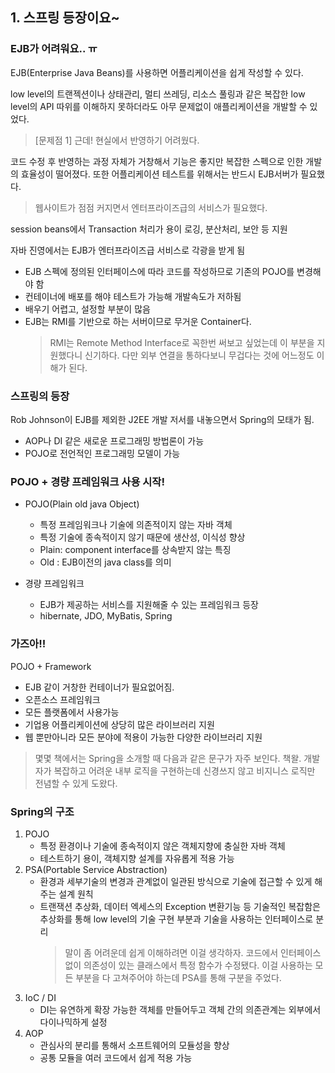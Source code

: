 ## 1. 스프링 등장이요~

### EJB가 어려워요.. ㅠ

EJB(Enterprise Java Beans)를 사용하면 어플리케이션을 쉽게 작성할 수 있다.

low level의 트랜젝션이나 상태관리, 멀티 쓰레딩, 리소스 풀링과 같은 복잡한 low level의 API 따위를 이해하지 못하더라도 아무 문제없이 애플리케이션을 개발할 수 있었다.

> [문제점 1] 근데! 현실에서 반영하기 어려웠다.

코드 수정 후 반영하는 과정 자체가 거창해서 기능은 좋지만 복잡한 스펙으로 인한 개발의 효율성이 떨어졌다. 또한 어플리케이션 테스트를 위해서는 반드시 EJB서버가 필요했다.

> 웹사이트가 점점 커지면서 엔터프라이즈급의 서비스가 필요했다.

session beans에서 Transaction 처리가 용이 로깅, 분산처리, 보안 등 지원

자바 진영에서는 EJB가 엔터프라이즈급 서비스로 각광을 받게 됨

-   EJB 스펙에 정의된 인터페이스에 따라 코드를 작성하므로 기존의 POJO를 변경해야 함
-   컨테이너에 배포를 해야 테스트가 가능해 개발속도가 저하됨
-   배우기 어렵고, 설정할 부분이 많음
-   EJB는 RMI를 기반으로 하는 서버이므로 무거운 Container다.
    > RMI는 Remote Method Interface로 꼭한번 써보고 싶었는데 이 부분을 지원했다니 신기하다. 다만 외부 연결을 통하다보니 무겁다는 것에 어느정도 이해가 된다.

### 스프링의 등장

Rob Johnson이 EJB를 제외한 J2EE 개발 저서를 내놓으면서 Spring의 모태가 됨.

-   AOP나 DI 같은 새로운 프로그래밍 방법론이 가능
-   POJO로 전언적인 프로그래밍 모델이 가능

### POJO + 경량 프레임워크 사용 시작!

-   POJO(Plain old java Object)

    -   특정 프레임워크나 기술에 의존적이지 않는 자바 객체
    -   특정 기술에 종속적이지 않기 때문에 생산성, 이식성 향상
    -   Plain: component interface를 상속받지 않는 특징
    -   Old : EJB이전의 java class를 의미

-   경량 프레임워크
    -   EJB가 제공하는 서비스를 지원해줄 수 있는 프레임워크 등장
    -   hibernate, JDO, MyBatis, Spring

### 가즈아!!

POJO + Framework

-   EJB 같이 거창한 컨테이너가 필요없어짐.
-   오픈소스 프레임워크
-   모든 플랫폼에서 사용가능
-   기업용 어플리케이션에 상당히 많은 라이브러리 지원
-   웹 뿐만아니라 모든 분야에 적용이 가능한 다양한 라이브러리 지원

> 몇몇 책에서는 Spring을 소개할 때 다음과 같은 문구가 자주 보인다.
> 책왈. 개발자가 복잡하고 어려운 내부 로직을 구현하는데 신경쓰지 않고 비지니스 로직만 전념할 수 있게 도왔다.

### Spring의 구조

1. POJO
    - 특정 환경이나 기술에 종속적이지 않은 객체지향에 충실한 자바 객체
    - 테스트하기 용이, 객체지향 설계를 자유롭게 적용 가능
2. PSA(Portable Service Abstraction)
    - 환경과 세부기술의 변경과 관계없이 일관된 방식으로 기술에 접근할 수 있게 해주는 설계 원칙
    - 트랜잭션 추상화, 데이터 엑세스의 Exception 변환기능 등 기술적인 복잡함은 추상화를 통해 low level의 기술 구현 부분과 기술을 사용하는 인터페이스로 분리
        > 말이 좀 어려운데 쉽게 이해하려면 이걸 생각하자.
        > 코드에서 인터페이스 없이 의존성이 있는 클래스에서 특정 함수가 수정됐다. 이걸 사용하는 모든 부분을 다 고쳐주어야 하는데 PSA를 통해 구분을 주었다.
3. IoC / DI
    - DI는 유연하게 확장 가능한 객체를 만들어두고 객체 간의 의존관계는 외부에서 다이나믹하게 설정
4. AOP
    - 관심사의 분리를 통해서 소프트웨어의 모듈성을 향상
    - 공통 모듈을 여러 코드에서 쉽게 적용 가능
